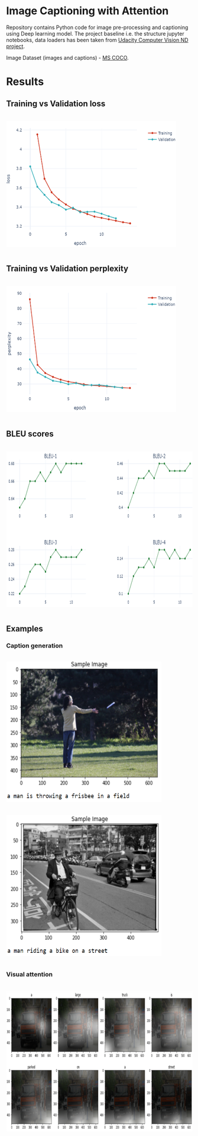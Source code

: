 # Image Captioning with Attention

Repository contains Python code for image pre-processing and captioning using Deep learning model.
The project baseline i.e. the structure jupyter notebooks, data loaders has been taken from [Udacity Computer Vision ND project](https://classroom.udacity.com/nanodegrees/nd891).

Image Dataset (images and captions) - [MS COCO](https://cocodataset.org/#home).

# Results

## Training vs Validation loss
<br>

<img src="https://github.com/MakarovArtyom/Image-Captioning-with-Attention/blob/master/assets/loss.png" width=460, height="340" align="center"/>
<br><br>

## Training vs Validation perplexity
<br>

<img src="https://github.com/MakarovArtyom/Image-Captioning-with-Attention/blob/master/assets/perplex.png" width=460, height="340" align="center"/>
<br><br>

## BLEU scores
<br>

<img src="https://github.com/MakarovArtyom/Image-Captioning-with-Attention/blob/master/assets/bleu.png" width=540, height="420" align="center"/>
<br><br>


## Examples
### Caption generation
<br>

<img src="https://github.com/MakarovArtyom/Image-Captioning-with-Attention/blob/master/assets/example_1.PNG" width=420, height="380" align="center"/>
<br><br>

<br>

<img src="https://github.com/MakarovArtyom/Image-Captioning-with-Attention/blob/master/assets/example_2.PNG" width=420, height="380" align="center"/>
<br><br>

### Visual attention
<br>

<img src="https://github.com/MakarovArtyom/Image-Captioning-with-Attention/blob/master/assets/attention_plot2.PNG" width=620, height="380" align="center"/>
<br><br>
